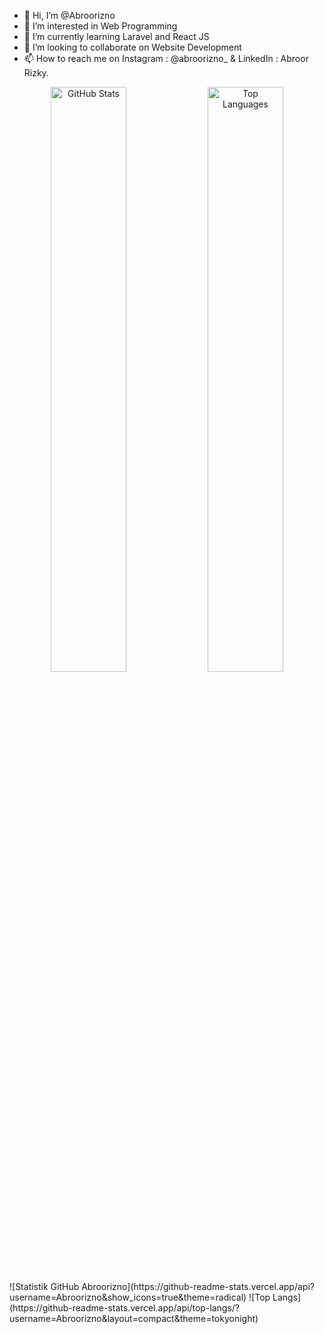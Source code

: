 - 👋 Hi, I’m @Abroorizno
- 👀 I’m interested in Web Programming
- 🌱 I’m currently learning Laravel and React JS
- 💞️ I’m looking to collaborate on Website Development
- 📫 How to reach me on Instagram : @abroorizno_ & LinkedIn : Abroor Rizky.


<div align="center">
  <img src="https://github-readme-stats.vercel.app/api?username=Abroorizno&show_icons=true&theme=radical&count_private=true" width="49%" alt="GitHub Stats"/>
  <img src="https://github-readme-stats.vercel.app/api/top-langs/?username=Abroorizno&layout=compact&theme=radical" width="49%" alt="Top Languages"/>
</div>
![Statistik GitHub Abroorizno](https://github-readme-stats.vercel.app/api?username=Abroorizno&show_icons=true&theme=radical)
![Top Langs](https://github-readme-stats.vercel.app/api/top-langs/?username=Abroorizno&layout=compact&theme=tokyonight)
<!---
Abroorizno/Abroorizno is a ✨ special ✨ repository because its `README.md` (this file) appears on your GitHub profile.
You can click the Preview link to take a look at your changes.
--->
